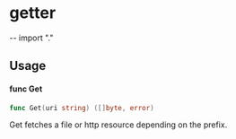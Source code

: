 # getter
--
    import "."


## Usage

#### func  Get

```go
func Get(uri string) ([]byte, error)
```
Get fetches a file or http resource depending on the prefix.
